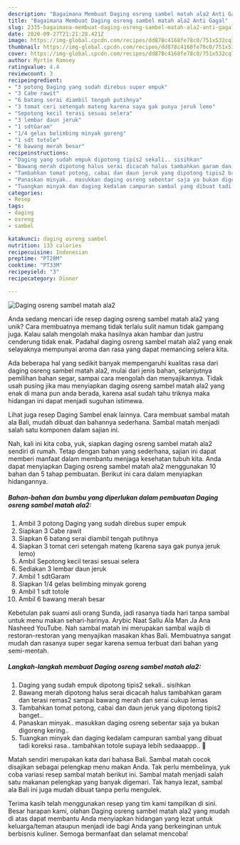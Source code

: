 ```yaml
---
description: "Bagaimana Membuat Daging osreng sambel matah ala2 Anti Gagal"
title: "Bagaimana Membuat Daging osreng sambel matah ala2 Anti Gagal"
slug: 2335-bagaimana-membuat-daging-osreng-sambel-matah-ala2-anti-gagal
date: 2020-09-27T21:21:28.421Z
image: https://img-global.cpcdn.com/recipes/dd878c4168fe78c0/751x532cq70/daging-osreng-sambel-matah-ala2-foto-resep-utama.jpg
thumbnail: https://img-global.cpcdn.com/recipes/dd878c4168fe78c0/751x532cq70/daging-osreng-sambel-matah-ala2-foto-resep-utama.jpg
cover: https://img-global.cpcdn.com/recipes/dd878c4168fe78c0/751x532cq70/daging-osreng-sambel-matah-ala2-foto-resep-utama.jpg
author: Myrtie Ramsey
ratingvalue: 4.4
reviewcount: 3
recipeingredient:
- "3 potong Daging yang sudah direbus super empuk"
- "3 Cabe rawit"
- "6 batang serai diambil tengah putihnya"
- "3 tomat ceri setengah mateng karena saya gak punya jeruk lemo"
- "Sepotong kecil terasi sesuai selera"
- "3 lembar daun jeruk"
- "1 sdtGaram"
- "1/4 gelas belimbing minyak goreng"
- "1 sdt totole"
- "6 bawang merah besar"
recipeinstructions:
- "Daging yang sudah empuk dipotong tipis2 sekali.. sisihkan"
- "Bawang merah dipotong halus serai dicacah halus tambahkan garam dan terasi remas2 sampai bawang merah dan serai cukup lemas"
- "Tambahkan tomat potong, cabai dan daun jeruk yang dipotong tipis2 banget.."
- "Panaskan minyak.. masukkan daging osreng sebentar saja ya bukan digoreng kering.."
- "Tuangkan minyak dan daging kedalam campuran sambal yang dibuat tadi koreksi rasa.. tambahkan totole supaya lebih sedaaappp.. 🥰"
categories:
- Resep
tags:
- daging
- osreng
- sambel

katakunci: daging osreng sambel 
nutrition: 133 calories
recipecuisine: Indonesian
preptime: "PT28M"
cooktime: "PT33M"
recipeyield: "3"
recipecategory: Dinner

---
```



![Daging osreng sambel matah ala2](https://img-global.cpcdn.com/recipes/dd878c4168fe78c0/751x532cq70/daging-osreng-sambel-matah-ala2-foto-resep-utama.jpg)

Anda sedang mencari ide resep daging osreng sambel matah ala2 yang unik? Cara membuatnya memang tidak terlalu sulit namun tidak gampang juga. Kalau salah mengolah maka hasilnya akan hambar dan justru cenderung tidak enak. Padahal daging osreng sambel matah ala2 yang enak selayaknya mempunyai aroma dan rasa yang dapat memancing selera kita.

Ada beberapa hal yang sedikit banyak mempengaruhi kualitas rasa dari daging osreng sambel matah ala2, mulai dari jenis bahan, selanjutnya pemilihan bahan segar, sampai cara mengolah dan menyajikannya. Tidak usah pusing jika mau menyiapkan daging osreng sambel matah ala2 yang enak di mana pun anda berada, karena asal sudah tahu triknya maka hidangan ini dapat menjadi suguhan istimewa.

Lihat juga resep Daging Sambel enak lainnya. Cara membuat sambal matah ala Bali, mudah dibuat dan bahannya sederhana. Sambal matah menjadi salah satu komponen dalam sajian ini.


Nah, kali ini kita coba, yuk, siapkan daging osreng sambel matah ala2 sendiri di rumah. Tetap dengan bahan yang sederhana, sajian ini dapat memberi manfaat dalam membantu menjaga kesehatan tubuh kita. Anda dapat menyiapkan Daging osreng sambel matah ala2 menggunakan 10 bahan dan 5 tahap pembuatan. Berikut ini cara dalam menyiapkan hidangannya.

<!--inarticleads1-->

##### Bahan-bahan dan bumbu yang diperlukan dalam pembuatan Daging osreng sambel matah ala2:

1. Ambil 3 potong Daging yang sudah direbus super empuk
1. Siapkan 3 Cabe rawit
1. Siapkan 6 batang serai diambil tengah putihnya
1. Siapkan 3 tomat ceri setengah mateng (karena saya gak punya jeruk lemo)
1. Ambil Sepotong kecil terasi sesuai selera
1. Sediakan 3 lembar daun jeruk
1. Ambil 1 sdtGaram
1. Siapkan 1/4 gelas belimbing minyak goreng
1. Ambil 1 sdt totole
1. Ambil 6 bawang merah besar


Kebetulan pak suami asli orang Sunda, jadi rasanya tiada hari tanpa sambal untuk menu makan sehari-harinya. Arybic Naat Sallu Ala Man Ja Ana Nasheed YouTube. Nah sambal matah ini merupakan sambal wajib di restoran-restoran yang menyajikan masakan khas Bali. Membuatnya sangat mudah dan rasanya super segar karena semua terbuat dari bahan yang semi-mentah. 

<!--inarticleads2-->

##### Langkah-langkah membuat Daging osreng sambel matah ala2:

1. Daging yang sudah empuk dipotong tipis2 sekali.. sisihkan
1. Bawang merah dipotong halus serai dicacah halus tambahkan garam dan terasi remas2 sampai bawang merah dan serai cukup lemas
1. Tambahkan tomat potong, cabai dan daun jeruk yang dipotong tipis2 banget..
1. Panaskan minyak.. masukkan daging osreng sebentar saja ya bukan digoreng kering..
1. Tuangkan minyak dan daging kedalam campuran sambal yang dibuat tadi koreksi rasa.. tambahkan totole supaya lebih sedaaappp.. 🥰


Matah sendiri merupakan kata dari bahasa Bali. Sambal matah cocok disajikan sebagai pelengkap menu makan Anda. Tak perlu membelinya, yuk coba variasi resep sambal matah berikut ini. Sambal matah menjadi salah satu makanan pelengkap yang banyak digemari. Tak hanya lezat, sambal ala Bali ini juga mudah dibuat tanpa perlu mengulek. 

Terima kasih telah menggunakan resep yang tim kami tampilkan di sini. Besar harapan kami, olahan Daging osreng sambel matah ala2 yang mudah di atas dapat membantu Anda menyiapkan hidangan yang lezat untuk keluarga/teman ataupun menjadi ide bagi Anda yang berkeinginan untuk berbisnis kuliner. Semoga bermanfaat dan selamat mencoba!

